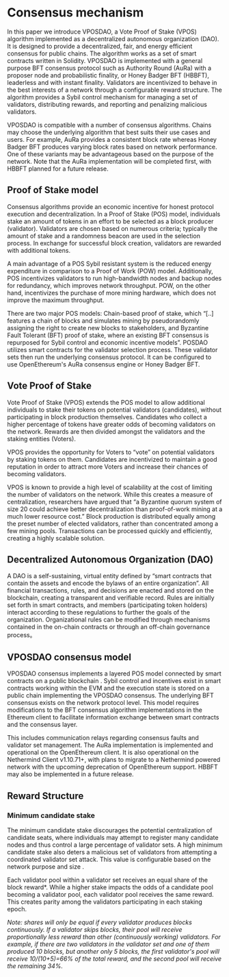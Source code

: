 # Consensus mechanism

In this paper we introduce VPOSDAO, a Vote Proof of Stake \(VPOS\) algorithm implemented as a decentralized autonomous organization \(DAO\). It is designed to provide a decentralized, fair, and energy efficient consensus for public chains. The algorithm works as a set of smart contracts written in Solidity. VPOSDAO is implemented with a general purpose BFT consensus protocol such as Authority Round \(AuRa\) with a proposer node and probabilistic finality, or Honey Badger BFT \(HBBFT\), leaderless and with instant finality. Validators are incentivized to behave in the best interests of a network through a configurable reward structure. The algorithm provides a Sybil control mechanism for managing a set of validators, distributing rewards, and reporting and penalizing malicious validators.

VPOSDAO is compatible with a number of consensus algorithms. Chains may choose the underlying algorithm that best suits their use cases and users. For example, AuRa provides a consistent block rate whereas Honey Badger BFT produces varying block rates based on network performance. One of these variants may be advantageous based on the purpose of the network. Note that the AuRa implementation will be completed first, with HBBFT planned for a future release.

## Proof of Stake model <a id="proof-of-stake-model"></a>

Consensus algorithms provide an economic incentive for honest protocol execution and decentralization. In a Proof of Stake \(POS\) model, individuals stake an amount of tokens in an effort to be selected as a block producer \(validator\). Validators are chosen based on numerous criteria; typically the amount of stake and a randomness beacon are used in the selection process. In exchange for successful block creation, validators are rewarded with additional tokens.

A main advantage of a POS Sybil resistant system is the reduced energy expenditure in comparison to a Proof of Work \(POW\) model. Additionally, POS incentivizes validators to run high-bandwidth nodes and backup nodes for redundancy, which improves network throughput. POW, on the other hand, incentivizes the purchase of more mining hardware, which does not improve the maximum throughput.

There are two major POS models: Chain-based proof of stake, which “\[..\] features a chain of blocks and simulates mining by pseudorandomly assigning the right to create new blocks to stakeholders, and Byzantine Fault Tolerant \(BFT\) proof of stake, where an existing BFT consensus is repurposed for Sybil control and economic incentive models”. POSDAO utilizes smart contracts for the validator selection process. These validator sets then run the underlying consensus protocol. It can be configured to use OpenEthereum's AuRa consensus engine or Honey Badger BFT.

## Vote Proof of Stake <a id="vote-proof-of-stake"></a>

Vote Proof of Stake \(VPOS\) extends the POS model to allow additional individuals to stake their tokens on potential validators \(candidates\), without participating in block production themselves. Candidates who collect a higher percentage of tokens have greater odds of becoming validators on the network. Rewards are then divided amongst the validators and the staking entities \(Voters\).

VPOS provides the opportunity for Voters to “vote” on potential validators by staking tokens on them. Candidates are incentivized to maintain a good reputation in order to attract more Voters and increase their chances of becoming validators.

VPOS is known to provide a high level of scalability at the cost of limiting the number of validators on the network. While this creates a measure of centralization, researchers have argued that “a Byzantine quorum system of size 20 could achieve better decentralization than proof-of-work mining at a much lower resource cost.” Block production is distributed equally among the preset number of elected validators, rather than concentrated among a few mining pools. Transactions can be processed quickly and efficiently, creating a highly scalable solution.

## Decentralized Autonomous Organization \(DAO\) <a id="decentralized-autonomous-organization-dao"></a>

A DAO is a self-sustaining, virtual entity defined by “smart contracts that contain the assets and encode the bylaws of an entire organization”. All financial transactions, rules, and decisions are enacted and stored on the blockchain, creating a transparent and verifiable record. Rules are initially set forth in smart contracts, and members \(participating token holders\) interact according to these regulations to further the goals of the organization. Organizational rules can be modified through mechanisms contained in the on-chain contracts or through an off-chain governance process。

## VPOSDAO consensus model <a id="vposdao-consensus-model"></a>

VPOSDAO consensus implements a layered POS model connected by smart contracts on a public blockchain . Sybil control and incentives exist in smart contracts working within the EVM and the execution state is stored on a public chain implementing the VPOSDAO consensus. The underlying BFT consensus exists on the network protocol level. This model requires modifications to the BFT consensus algorithm implementations in the Ethereum client to facilitate information exchange between smart contracts and the consensus layer.

This includes communication relays regarding consensus faults and validator set management. The AuRa implementation is implemented and operational on the OpenEthereum client. It is also operational on the Nethermind Client v1.10.71+, with plans to migrate to a Nethermind powered network with the upcoming deprecation of OpenEthereum support. HBBFT may also be implemented in a future release.

## Reward Structure <a id="reward-structure"></a>

### Minimum candidate stake <a id="minimum-candidate-stake"></a>

The minimum candidate stake discourages the potential centralization of candidate seats, where individuals may attempt to register many candidate nodes and thus control a large percentage of validator sets. A high minimum candidate stake also deters a malicious set of validators from attempting a coordinated validator set attack. This value is configurable based on the network purpose and size .

Each validator pool within a validator set receives an equal share of the block reward\*. While a higher stake impacts the odds of a candidate pool becoming a validator pool, each validator pool receives the same reward. This creates parity among the validators participating in each staking epoch.

_Note: shares will only be equal if every validator produces blocks continuously. If a validator skips blocks, their pool will receive proportionally less reward than other \(continuously working\) validators. For example, if there are two validators in the validator set and one of them produced 10 blocks, but another only 5 blocks, the first validator's pool will receive 10/\(10+5\)=66% of the total reward, and the second pool will receive the remaining 34%._

